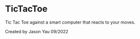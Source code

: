 # TicTacToe
Tic Tac Toe against a smart computer that reacts to your moves.

Created by Jason Yau 09/2022
